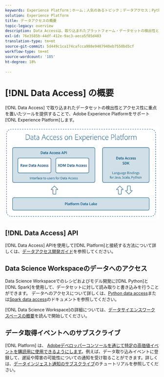 ```yaml
---
keywords: Experience Platform；ホーム；人気のあるトピック；データアクセス；Python sdk;Spark sdk;Data Access api
solution: Experience Platform
title: データアクセスの概要
topic-legacy: overview
description: Data Accessは、取り込まれたプラットフォーム・データセットの検出性とアクセス性に重点を置いたツールをユーザーに提供することで、Adobe Experience Platformをサポートします。
exl-id: 76e3585b-44df-412e-9ac3-aeca5f85d403
translation-type: tm+mt
source-git-commit: 5d449c1ca174cafcca988e9487940eb7550bd5cf
workflow-type: tm+mt
source-wordcount: '185'
ht-degree: 18%

---
```


# [!DNL Data Access] の概要

[!DNL Data Access] で取り込まれたデータセットの検出性とアクセス性に重点を置いたツールを提供することで、Adobe Experience Platformをサポート [!DNL Experience Platform]します。

![Experience Platform でのデータアクセス](images/Data_Access_Experience_Platform.png)

## [!DNL Data Access] API

[!DNL Data Access] APIを使用して[!DNL Platform]と接続する方法について詳しくは、[データアクセス開発ガイド](api.md)を参照してください。

## Data Science Workspaceのデータへのアクセス

Data Science Workspaceでのレシピおよびモデル開発に[!DNL Python]と[!DNL Spark]を使用して、データセットに対して読み取りと書き込みを行うことができます。 データへのアクセスについて詳しくは、[Python data access](../data-science-workspace/authoring/python.md)または[Spark data access](../data-science-workspace/authoring/spark.md)のドキュメントを参照してください。

[!DNL Data Science Workspace]の詳細については、[データサイエンスワークスペースの概要](../data-science-workspace/home.md)を読んで開始してください。

## データ取得イベントへのサブスクライブ

[!DNL Platform] は、 [Adobeデベロッパーコンソールを通じて特定の高価値イベントを購読用に使用できるようにします](https://www.adobe.com/go/devs_console_ui)。例えば、データ取り込みイベントに登録して、遅延や障害の可能性についての通知を受け取ることができます。詳しくは、[データインジェスト通知のサブスクライブ](../ingestion/quality/subscribe-events.md)のチュートリアルを参照してください。
